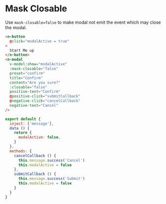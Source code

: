 # Mask Closable
Use `mask-closable=false` to make modal not emit the event which may close the modal.
```html
<n-button
  @click="modalActive = true"
>
  Start Me up
</n-button>
<n-modal
  v-model:show="modalActive" 
  :mask-closable="false"
  preset="confirm" 
  title="Confirm"
  content="Are you sure?" 
  :closable="false"
  positive-text="Confirm"
  @positive-click="submitCallback"
  @negative-click="cancelCallback"
  negative-text="Cancel"
/>
```
```js
export default {
  inject: ['message'],
  data () {
    return {
      modalActive: false,
    }
  },
  methods: {
    cancelCallback () {
      this.message.success('Cancel')
      this.modalActive = false
    },
    submitCallback () {
      this.message.success('Submit')
      this.modalActive = false
    }
  }
}
```